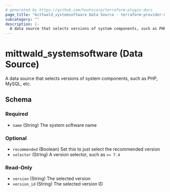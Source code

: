 ```yaml
---
# generated by https://github.com/hashicorp/terraform-plugin-docs
page_title: "mittwald_systemsoftware Data Source - terraform-provider-mittwald"
subcategory: ""
description: |-
  A data source that selects versions of system components, such as PHP, MySQL, etc.
---
```


# mittwald_systemsoftware (Data Source)

A data source that selects versions of system components, such as PHP, MySQL, etc.



<!-- schema generated by tfplugindocs -->
## Schema

### Required

- `name` (String) The system software name

### Optional

- `recommended` (Boolean) Set this to just select the recommended version
- `selector` (String) A version selector, such as `>= 7.4`

### Read-Only

- `version` (String) The selected version
- `version_id` (String) The selected version ID
